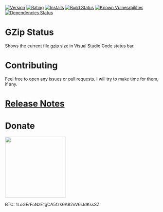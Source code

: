 [![Version](https://vsmarketplacebadge.apphb.com/version-short/logerfo.gzip-status.svg)](https://marketplace.visualstudio.com/items?itemName=logerfo.gzip-status)
[![Rating](https://vsmarketplacebadge.apphb.com/rating-short/logerfo.gzip-status.svg)](https://marketplace.visualstudio.com/items?itemName=logerfo.gzip-status)
[![Installs](https://vsmarketplacebadge.apphb.com/installs/logerfo.gzip-status.svg)](https://marketplace.visualstudio.com/items?itemName=logerfo.gzip-status)
[![Build Status](https://travis-ci.org/Logerfo/gzip-status.svg?branch=master)](https://travis-ci.org/Logerfo/gzip-status)
[![Known Vulnerabilities](https://snyk.io/test/github/logerfo/gzip-status/badge.svg)](https://snyk.io/test/github/logerfo/gzip-status)
[![Dependencies Status](https://david-dm.org/logerfo/gzip-status/dev-status.svg)](https://david-dm.org/logerfo/gzip-status?type=dev)

# GZip Status

Shows the current file gzip size in Visual Studio Code status bar.

# Contributing

Feel free to open any issues or pull requests. I will try to make time for them, if any.

# [Release Notes](CHANGELOG.md)

# Donate

<img src="https://i.imgur.com/ndlBtuX.png" width="200">

BTC: 1LoGErFoNzE1gCA5fzk6A82nV6iJdKssSZ
